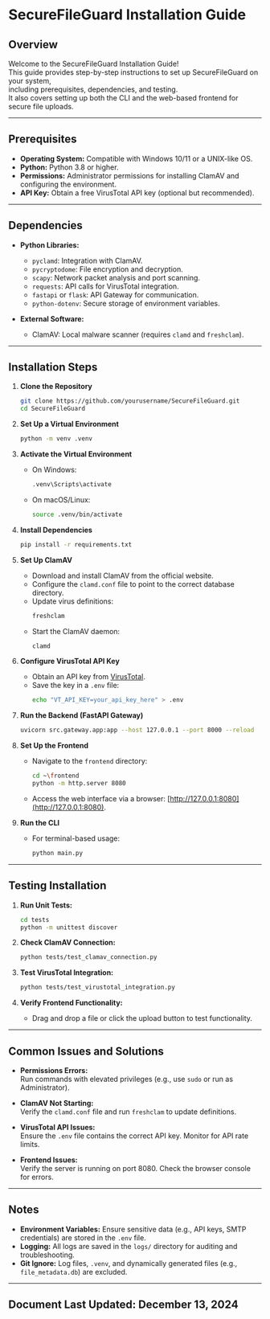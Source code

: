 # SecureFileGuard Installation Guide

## Overview

Welcome to the SecureFileGuard Installation Guide!  
This guide provides step-by-step instructions to set up SecureFileGuard on your system,  
including prerequisites, dependencies, and testing.  
It also covers setting up both the CLI and the web-based frontend for secure file uploads.

---

## Prerequisites

- **Operating System:** Compatible with Windows 10/11 or a UNIX-like OS.
- **Python:** Python 3.8 or higher.
- **Permissions:** Administrator permissions for installing ClamAV and configuring the environment.
- **API Key:** Obtain a free VirusTotal API key (optional but recommended).

---

## Dependencies

- **Python Libraries:**
    - `pyclamd`: Integration with ClamAV.
    - `pycryptodome`: File encryption and decryption.
    - `scapy`: Network packet analysis and port scanning.
    - `requests`: API calls for VirusTotal integration.
    - `fastapi` or `flask`: API Gateway for communication.
    - `python-dotenv`: Secure storage of environment variables.

- **External Software:**
    - ClamAV: Local malware scanner (requires `clamd` and `freshclam`).

---

## Installation Steps

1. **Clone the Repository**
   ```bash
   git clone https://github.com/yourusername/SecureFileGuard.git
   cd SecureFileGuard
   ```

2. **Set Up a Virtual Environment**
   ```bash
   python -m venv .venv
   ```

3. **Activate the Virtual Environment**
    - On Windows:
      ```bash
      .venv\Scripts\activate
      ```
    - On macOS/Linux:
      ```bash
      source .venv/bin/activate
      ```

4. **Install Dependencies**
   ```bash
   pip install -r requirements.txt
   ```

5. **Set Up ClamAV**
    - Download and install ClamAV from the official website.
    - Configure the `clamd.conf` file to point to the correct database directory.
    - Update virus definitions:
      ```bash
      freshclam
      ```
    - Start the ClamAV daemon:
      ```bash
      clamd
      ```

6. **Configure VirusTotal API Key**
    - Obtain an API key from [VirusTotal](https://www.virustotal.com).
    - Save the key in a `.env` file:
      ```bash
      echo "VT_API_KEY=your_api_key_here" > .env
      ```

7. **Run the Backend (FastAPI Gateway)**
   ```bash
   uvicorn src.gateway.app:app --host 127.0.0.1 --port 8000 --reload
   ```

8. **Set Up the Frontend**
    - Navigate to the `frontend` directory:
      ```bash
      cd ~\frontend
      python -m http.server 8080
      ```
    - Access the web interface via a browser:
      [http://127.0.0.1:8080](http://127.0.0.1:8080).

9. **Run the CLI**
    - For terminal-based usage:
      ```bash
      python main.py
      ```

---

## Testing Installation

1. **Run Unit Tests:**
   ```bash
   cd tests
   python -m unittest discover
   ```

2. **Check ClamAV Connection:**
   ```bash
   python tests/test_clamav_connection.py
   ```

3. **Test VirusTotal Integration:**
   ```bash
   python tests/test_virustotal_integration.py
   ```

4. **Verify Frontend Functionality:**
    - Drag and drop a file or click the upload button to test functionality.

---

## Common Issues and Solutions

- **Permissions Errors:**  
  Run commands with elevated privileges (e.g., use `sudo` or run as Administrator).

- **ClamAV Not Starting:**  
  Verify the `clamd.conf` file and run `freshclam` to update definitions.

- **VirusTotal API Issues:**  
  Ensure the `.env` file contains the correct API key. Monitor for API rate limits.

- **Frontend Issues:**  
  Verify the server is running on port 8080. Check the browser console for errors.

---

## Notes

- **Environment Variables:** Ensure sensitive data (e.g., API keys, SMTP credentials) are stored in the `.env` file.
- **Logging:** All logs are saved in the `logs/` directory for auditing and troubleshooting.
- **Git Ignore:** Log files, `.venv`, and dynamically generated files (e.g., `file_metadata.db`) are excluded.

---

## Document Last Updated: December 13, 2024
